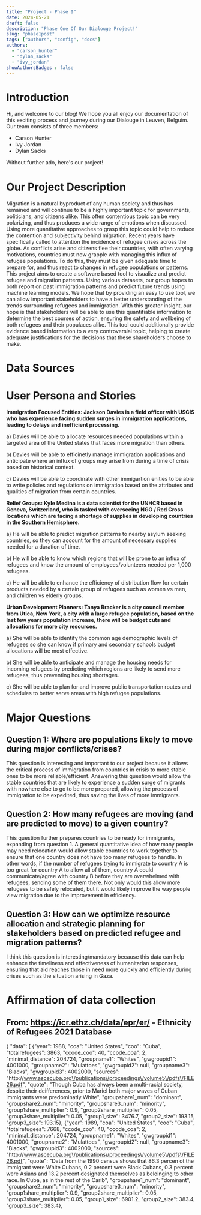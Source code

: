 ```yaml
---
title: "Project - Phase I"
date: 2024-05-21
draft: false
description: "Phase One Of Our Dialouge Project!"
slug: "phase1post"
tags: ["authors", "config", "docs"]
authors:
  - "carson_hunter"
  - "dylan_sacks"
  - "ivy_jordan"
showAuthorsBadges : false
---
```


# Introduction

Hi, and welcome to our blog! We hope you all enjoy our documentation of this exciting process and journey during our Dialouge in Leuven, Belguim. Our team consists of three members:

- Carson Hunter
- Ivy Jordan
- Dylan Sacks

Without further ado, here's our project!


# Our Project Description

Migration is a natural byproduct of any human society and thus has remained and will continue to be a highly important topic for governments, politicians, and citizens alike. This often contentious topic can be very polarizing, and thus produces a wide range of emotions when discussed. Using more quantitative approaches to grasp this topic could help to reduce the contention and subjectivity behind migration. Recent years have specifically called to attention the incidence of refugee crises across the globe. As conflicts arise and citizens flee their countries, with often varying motivations, countries must now grapple with managing this influx of refugee populations. To do this, they must be given adequate time to prepare for, and thus react to changes in refugee populations or patterns. This project aims to create a software based tool to visualize and predict refugee and migration patterns. Using various datasets, our group hopes to both report on past immigration patterns and predict future trends using machine learning models. We hope that by providing an easy to use tool, we can allow important stakeholders to have a better understanding of the trends surrounding refugees and immigration. With this greater insight, our hope is that stakeholders will be able to use this quantifiable information to determine the best courses of action, ensuring the safety and wellbeing of both refugees and their populaces alike. This tool could additionally provide evidence based information to a very controversial topic, helping to create adequate justifications for the decisions that these shareholders choose to make. 

# Data Sources



# User Persona and Stories

**Immigration Focused Entities: Jackson Davies is a field officer with USCIS who has experience facing sudden surges in immigration applications, leading to delays and inefficient processing.**

a) Davies will be able to allocate resources needed populations within a targeted area of the United states that faces more migration than others.

b) Davies will be able to efficinetly manage immigration applications and anticipate where an influx of groups may arise from during a time of crisis based on historical context. 

c) Davies will be able to coordinate with other immigartion enities to be able to write policies and regulations on immigration based on the attributes and qualities of migration from certain countries. 

**Relief Groups: Kyle Medina is a data scientist for the UNHCR based in Geneva, Switzerland, who is tasked with overseeing NGO / Red Cross locations which are facing a shortage of supplies in developing countries in the Southern Hemisphere.**

a) He will be able to predict migration patterns to nearby asylum seeking countries, so they can account for the amount of necessary supplies needed for a duration of time.

b) He will be able to know which regions that will be prone to an influx of refugees and know the amount of employees/volunteers needed per 1,000 refugees. 

c) He will be able to enhance the efficiency of distribution flow for certain products needed by a certain group of refugees such as women vs men, and children vs elderly groups.

**Urban Development Planners: Tanya Bracker is a city council member from Utica, New York, a city with a large refugee population, based on the last few years population increase, there will be budget cuts and allocations for more city resources.**

a) She will be able to identify the common age demographic levels of refugees so she can know if primary and secondary schools budget allocations will be most effective.

b) She will be able to anticipate and manage the housing needs for incoming refugees by predicting which regions are likely to send more refugees, thus preventing housing shortages.

c) She will be able to plan for and improve public transportation routes and schedules to better serve areas with high refugee populations. 

# Major Questions
## Question 1: Where are populations likely to move during major conflicts/crises?

This question is interesting and important to our project because it allows the critical process of immigration from countries in crisis to more stable ones to be more reliable/efficient. Answering this question would allow the stable countries that are likely to experience a sudden surge of migrants with nowhere else to go to be more prepared, allowing the process of immigration to be expedited, thus saving the lives of more immigrants.

## Question 2: How many refugees are moving (and are predicted to move) to a given country?

This question further prepares countries to be ready for immigrants, expanding from question 1. A general quantitative idea of how many people may need relocation would allow stable countries to work together to ensure that one country does not have too many refugees to handle. In other words, if the number of refugees trying to immigrate to country A is too great for country A to allow all of them, country A could communicate/agree with country B before they are overwhelmed with refugees, sending some of them there. Not only would this allow more refugees to be safely relocated, but it would likely improve the way people view migration due to the improvement in efficiency.

## Question 3: How can we optimize resource allocation and strategic planning for stakeholders based on predicted refugee and migration patterns?

I think this question is interesting/mandatory because this data can help enhance the timeliness and effectiveness of humanitarian responses, ensuring that aid reaches those in need more quickly and efficiently during crises such as the situation arising in Gaza. 


# Affirmation of data collection
## From: https://icr.ethz.ch/data/epr/er/ - Ethnicity of Refugees 2021 Database


{
	"data": [
		{"year": 1988, "coa": "United States", "coo": "Cuba", "totalrefugees": 3863, "ccode_coo": 40, "ccode_coa": 2, "minimal_distance": 204724, "groupname1": "Whites", "gwgroupid1": 4001000, "groupname2": "Mulattoes", "gwgroupid2": null, "groupname3": "Blacks", "gwgroupid3": 4002000, "sources": "http:\/\/www.ascecuba.org\/publications\/proceedings\/volume5\/pdfs\/FILE26.pdf", "quote": "Though Cuba has always been a multi-racial society, despite their deifferences, prior to Mariel both major waves of Cuban immigrants were predominatly White", "groupshare1_num": "dominant", "groupshare2_num": "minority", "groupshare3_num": "minority", "group1share_multiplier": 0.9, "group2share_multiplier": 0.05, "group3share_multiplier": 0.05, "group1_size": 3476.7, "group2_size": 193.15, "group3_size": 193.15},
		{"year": 1989, "coa": "United States", "coo": "Cuba", "totalrefugees": 7668, "ccode_coo": 40, "ccode_coa": 2, "minimal_distance": 204724, "groupname1": "Whites", "gwgroupid1": 4001000, "groupname2": "Mulattoes", "gwgroupid2": null, "groupname3": "Blacks", "gwgroupid3": 4002000, "sources": "http:\/\/www.ascecuba.org\/publications\/proceedings\/volume5\/pdfs\/FILE26.pdf", "quote": "Data from the 1990 census shows that 86.3 percen ot the immigrant were White Cubans, 0.2 percent were Black Cubans, 0.3 percent were Asians and 13.2 percent designated themselves as beloinging to other race. In Cuba, as in the rest of the Carib", "groupshare1_num": "dominant", "groupshare2_num": "minority", "groupshare3_num": "minority", "group1share_multiplier": 0.9, "group2share_multiplier": 0.05, "group3share_multiplier": 0.05, "group1_size": 6901.2, "group2_size": 383.4, "group3_size": 383.4},

